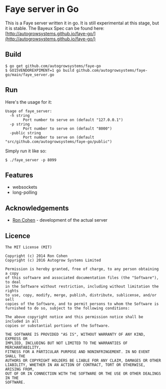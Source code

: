 # Faye server in Go

This is a Faye server written it in go.  It is still experimental at this stage, but it is stable.  The Bayeux Spec can be found here: [http://autogrowsystems.github.io/faye-go/](http://autogrowsystems.github.io/faye-go/)

## Build

    $ go get github.com/autogrowsystems/faye-go
    $ GO15VENDOREXPIMENT=1 go build github.com/autogrowsystems/faye-go/main/faye_server.go

## Run

Here's the usage for it:

    Usage of faye_server:
      -h string
        	Port number to serve on (default "127.0.0.1")
      -p string
        	Port number to serve on (default "8000")
      -public string
        	Port number to serve on (default "src/github.com/autogrowsystems/faye-go/public")

Simply run it like so:

    $ ./faye_server -p 8099

## Features

* websockets
* long-polling

## Acknowledgements

* [Ron Cohen](https://github.com/roncohen) - development of the actual server

## Licence

```
The MIT License (MIT)

Copyright (c) 2014 Ron Cohen
Copyright (c) 2016 Autogrow Systems Limited

Permission is hereby granted, free of charge, to any person obtaining a copy
of this software and associated documentation files (the "Software"), to deal
in the Software without restriction, including without limitation the rights
to use, copy, modify, merge, publish, distribute, sublicense, and/or sell
copies of the Software, and to permit persons to whom the Software is
furnished to do so, subject to the following conditions:

The above copyright notice and this permission notice shall be included in all
copies or substantial portions of the Software.

THE SOFTWARE IS PROVIDED "AS IS", WITHOUT WARRANTY OF ANY KIND, EXPRESS OR
IMPLIED, INCLUDING BUT NOT LIMITED TO THE WARRANTIES OF MERCHANTABILITY,
FITNESS FOR A PARTICULAR PURPOSE AND NONINFRINGEMENT. IN NO EVENT SHALL THE
AUTHORS OR COPYRIGHT HOLDERS BE LIABLE FOR ANY CLAIM, DAMAGES OR OTHER
LIABILITY, WHETHER IN AN ACTION OF CONTRACT, TORT OR OTHERWISE, ARISING FROM,
OUT OF OR IN CONNECTION WITH THE SOFTWARE OR THE USE OR OTHER DEALINGS IN THE
SOFTWARE.
```
